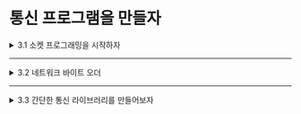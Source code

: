 # 통신 프로그램을 만들자

<details>
<summary>3.1 소켓 프로그래밍을 시작하자</summary>
<div markdown="1">       

### 소켓이란?
* **소켓(socket)**
  * TCP와 UDP를 간단하게 다루기 위한 통신 API
  * `IP 주소` 와 `포트 번호`를 한 조로 통신 상대를 지정하고 통신함
  * 통신 상대로는 네트워크로 연결된 단말이나 같은 단말 내의 애플리케이션을 지정할 수 있음
* 네트워크로 연결된 단말을 지정하여 통신하려면?
  * **어느 단말(IP)** 의 **어느 애플리케이션(포트 번호)** 과 통신할 것인지 미리 정해야 함
* 실제로 통신할 때는 물리 케이블을 이더넷 포트에 꽂아 단말끼리 접속함
* 소켓은 문자 그대로 애플리케이션에 **가상으로 존재하는 이더넷 포트임**
* 소켓으로 통신할 때는
  * 소켓이 지정한 포트에 `전용 이더넷 포트`를 만들고,
  * 통신 상대의 `가상 이더넷 포트`와 `가상 케이블`로 연결된 것 같은 상태로 통신함
  * 소켓을 이용하면 같은 단말에 있는 다른 애플리케이션과 통신할 수도 있음

### TCP 소켓 프로그래밍
* TCP로 접속하는 단말은 `접속을 기다리는 서버`와 `접속을 요청하는 클라이언트`로 나뉨

##### TCP 서버의 대기
* 소켓을 사용하려면 소켓을 생성해서 사용할 **포트 번호**를 할당하고, 클라이언트가 접속할 수 있도록 **대기**해야 함
* 소켓을 조작하는 Socket 클래스(소켓으로 TCP 통신을 하는 절차)
```C#
<TCP 서버에 접속: SocketSampleTCP.StartListener>
void StartListener(int port)
{
  //소켓을 생성한다.
  m_listener = new Socket(AddressFamily.InterNetwork,
    SocketType.Stream, ProtocolType.Tcp);                                  ------ (1)

  //사용할 포트 번호를 할당한다.
  m_listener.Bind(new IPEndPoint(IPAddress.Any, port));                    ------ (2)

  //대기를 시작한다.
  m_listener.Listen(1);                                                    ------ (3)

  m_state = State.AcceptClient;
}
```
* 먼저 기다릴 소켓을 생성 (1)
  * 변수 m_listener에 Socket 클래스의 인스턴스를 생성
  * m_listener는 대기 전용 소켓으로 `리스닝 소켓(listening socket)` 이라고 함
  * 서버는 클라이언트가 언제라도 접속을 요청할 수 있도록 리스닝 소켓을 미리 만들어 대기 상태로 해둠
  * 소켓의 종류는 `SocketType.Stream` , 프로토콜은 `ProtocolType.TCP` 로 지정하여 TCP 통신용 리스닝 소켓의 인스턴스를 생성함
* 생성한 리스닝 소켓 m_listener에 인수 port로 지정된 **포트 번호**를 할당 (2)
  * Bind 함수를 사용해서 연관 지을 `엔드 포인트(end point)` 를 지정함
  * 엔드 포인트는 보통 네트워크 단말을 가리키지만, 여기서는 **네트워크 주소**를 지정함
* Listen 함수를 호출하여 리스닝 소켓을 대기 상태로 만듦 (3)
* 이와 같은 과정을 마치면 리스닝 소켓은 클라이언트에게서 오는 접속 요청을 기다리는 상태가 됨
* 클라이언트의 접속 요청을 받아들이기 위한 스크립트
```C#
<클라이언트의 접속 요청을 접수: SocketSampleTCP.AcceptClient>
void AcceptClient()
{
  if(m_listener != null && m_listener.Poll(0, SelectMode.SelectRead))      ----- (4)
  {
    //클라이언트가 접속했다.
    m_Socket = m_listener.Accept();                                        ----- (5)
    m_isConnected = true;
  }
}
```
* 서버는 `Accept 함수`를 호출하여 클라이언트의 접속 요청을 받음
  * Accept 함수는 클라이언트가 접속을 요청할 때까지 **블로킹**함
  * `블로킹(blocking)` : 호출한 함수를 처리할 때까지 처리의 제어가 돌아오지 않는 것을 말함
  * 즉, Accept 함수를 호출하면 클라이언트와 접속할 때까지 이 함수 안에서 처리를 계속하고, 그동안 애플리케이션은 정지함
  * But, 온라인 게임은 블로킹되면 게임을 진행할 수 없기에 해결해야 함
* 이러한 문제를 해결하기 위해 `Poll 함수`로 클라이언트가 보내는 **데이터를 감시**해서 **데이터를 수신했을 때만 Accept 함수를 호출**하도록 함 (4)
* 클라이언트가 접속을 요청하면 Accept 함수는 요청한 클라이언트와 통신하기 위해 Socket 클래스의 인스턴스를 반환함 (5)
* 이후로는 새로 생성한 소켓 인스턴스를 사용해서 클라이언트와 통신함
  
##### TCP 클라이언트 접속
* 대기 중인 서버에 접속하는 단계
* 서버와 마찬가지로 클라이언트에서도 통신을 담당할 **소켓을 생성**
* 통신 상대가 될 단말의 `IP 주소`와 `포트 번호`를 지정해서 접속을 시도함
* 통신할 서버의 `리스닝 소켓`이 **대기 상태**라면 접속할 수 있음
* 소켓을 이용해서 서버에 접속하는 스크립트
```C#
<TCP 서버로 접속 : SocketSampleTCP.ClientProcess(접속 부분만 발췌)>
void ClientProcess()
{
  //서버에 접속
  m_socket = new Socket(AddressFamily.InterNetwork,
    SocketType.Stream, ProtocolType.Tcp);                                ----- (1)
  m_socket.NoDelay = true;                                               ----- (2)
  m_socket.SendBufferSize = 0; //즉시 보내기 위해 0으로 설정
  m_socket.Connect(m_address, m_port);                                   ----- (3)
}
```
* 소켓을 생성하여 서버에 접속
  * Socket 클래스 변수 m_socket에 Socket 클래스의 인스턴스를 생성 (1)
* 생성한 소켓은 **작은 패킷을 버퍼링하지 않도록** Socket.NoDelay 속성을 true로 하고, Socket.SendBufferSize 속성을 0으로 설정함 (2)
* m_socket에 접속할 서버의 `IP 주소`와 `포트 번호`를 지정해서 접속을 요청함 (3)
  * 접속을 요청할 때는 Socket 클래스의 `Connect 함수`를 사용함
  * Connect 함수는 블로킹 함수라서 접속을 완료할 때까지 다른 처리를 실행할 수 없음
  * Socket.Blocking 속성을 false로 지정하면 Connect 함수를 블로킹하지 않지만, 접속이 완료될 때까지 기다리지 않으므로 통신 상대의 접속이 완려되었는지 애플리케이션에서 감시해야 함

##### 데이터 송수신
* 서버와 클라이언트가 연결된 뒤,
  * 서버는 Accept 함수로 가져온 Socket 클래스의 인스턴스를 사용하고,
  * 클라이언트는 Connect 함수로 접속한 인스턴스를 사용해서 통신함
  * 이후 소켓의 `Send 함수`와 `Receive 함수`로 데이터를 송수신함
    * **Send 함수**로 내보낸 데이터는 수신 단말의 버퍼에 저장됨
    * 버퍼에 저장된 데이터는 **Receive 함수**를 호출하여 가져올 수 있음
* 데이터 송수신 프로그램의 핵심 코드 2가지
```C#
<TCP 송신 : SocketSampleTCP.ClientProcess(송신 부분만 발췌)>
void ClientProcess()
{
  //메시지 송신
  byte[] buffer = 
    System.Text.Encoding.UTF8.GetBytes("Hello, this is client.");
  m_scoket.Send(buffer, buffer.Length, SocketFlags.None);
}
```
```C#
<TCP 수신 : SocketSampleTCP.ServerCommunication>
void ServerCommunication()
{
  byte[] buffer = new byte[1400];
  int recvSize = m_socket.Receive(buffer, buffer.Length, SocketFlags.None);
  if(recvSize > 0)
  {
    string message = System.Text.Encoding.UTF8.GetString(buffer);
    Debug.Log(message);
    m_state = State.StopListener;
  }
}
```
* 송수신 사이에 오가는 건 바이트, 받을 땐 원하는 타입으로 바꿀 수 있음
* 애플리케이션이 Receive 함수를 호출할 때까지 데이터는 시스템의 버퍼에 계속 저장됨
  * So, Receive 함수를 호출하지 않은 채 내버려 두면 수신 버퍼의 공간이 없어져 더는 수신할 수가 없음
  * 애플리케이션에서 적절히 Receive 함수를 호출하여 수신 버퍼를 비워줘야 함

##### 통신 상대와 접속 종료
* 통신을 종료할 때는 `Shutdown 함수`로 패킷 송수신을 차단한 다음, `Close 함수`로 접속을 끊음
```C#
<TCP 접속 종료 : SocketSampleTCP.ClientProcess(접속 종료 부분만 발췌)>
void ClientPorcess()
{
  //접속 종료
  m_socket.Shutdown(SocketShutdown.Both);
  m_socket.Close();

  Debug.Log("End client communication.");
}
```
* 서로 송신한 데이터를 모두 받은 뒤 통신을 종료시킬 떄는 `Shutdown 함수`로 송신만 종료시키고,
* 수신이 종료된 뒤에 `Close 함수`를 호출함
* 서버의 대기 상태를 종료할 때는 Close 함수를 호출하여 리스닝 소켓을 닫음
```C#
<TCP 대기 상태 종료 : SocketSampleTCP.StopListener>
void StopListener()
{
  //대기 상태를 종료한다.
  if(m_listener != null)
  {
    m_listener.Close();
    m_listener = null;
  }

  m_state = State.EndCommunication; //내 현제 서버 상태 체크 위함

  Debug.Log("End server communication.");
}
```

### UDP 소켓 프로그래밍
* UDP는 접속하지 않고도 통신할 수 있음
* TCP와 달리 `서버와 클라이언트의 구별`도 없고, 이 때문에 `서버가 대기할 필요`도 없음
* 소켓을 생성해서 사용할 `포트 번호를 저장`하는 것만으로 통신할 수 있는 상태가 됨
* UDP 포트 번호를 할당해서 통신할 수 있는 상태가 되기까지의 스크립트
```C#
<UDP 송수신 : SocketSampleUDP.SendMessage>
void SendMessage()
{
  //서버에 접속
  m_socket = new Socket(AddressFamily.InterNetwork,
    SocketType.Dgram, ProtocolType.Udp);

  //메시지 송신
  byte[] buffer = 
    System.Text.Encoding.UTF8.GetBytes("Hello, this is client.");
  IPEndPoint endpoint = new IPEndPoint(IPAddress.Parse(m_address), m_port);
  m_socket.SendTo(buffer, buffet.Length, SocketFlags.None, endpoint); //endpoint-주소입력
}
```
* UDP로 송수신할 때는 `SendTo 함수` , `ReceiveFrom 함수`를 사용함
  * 접속 절차가 없으므로 보낼 곳의 `IP 주소`와 `포트 번호`를 지정해서 메시지를 보내면 됨
  * `SendTo 함수`로 송신할 때마다 `IP 주소`와 `포트 번호`를 지정하므로 소켓 하나로 여러 곳에 데이터를 보낼 수 있음
  * 수신할 때는 어느 단말에서 보낸 데이터인지 구별하기 위해 `ReceiveFrom 함수`를 호출할 때마다 `IP 주소`와 `포트 번호`를 가져와서 보낸 곳을 식별함
* 이후, `Close 함수`를 호출하여 통신을 종료함, 호출한 다음 생성한 소켓을 닫으면 통신이 완료됨
* UDP는 `비연결형(connectionless)` 으로 송수신할 수 있지만, `Connect 함수`를 사용하여 커넥션을 확립할 수도 있음
  * 이때는 접속한 소켓하고만 송수신할 수 있지만, `Send 함수`와 `Receive 함수`를 사용할 수 있으며,
  * 어느 단말에서 온 데이터인지 애플리케이션에서 식별할 필요가 없음

</div>
</details>

___

<details>
<summary>3.2 네트워크 바이트 오더</summary>
<div markdown="1">       

### 네트워크 바이트 오더(byte order)란?
* 2바이트 이상의 데이터를 메모리에 배치하는 방식
  * **빅 엔디언(big endian)** : 상위 바이트부터 차례로 배치하는 방식
  * **리틀 엔디언(little endian)** : 하위 바이트부터 차례로 배치하는 방식
    
### 네트워크 바이트 오더를 고려한 데이터 송수신
* 엔디언은 프로세서에 따라 달라짐
  * 같은 엔디언을 사용하는 프로세서끼리 데이터를 송수신할 때는 문제가 없으나.
  * 송신 측과 수신 측이 다른 프로세서를 사용할 때는 송신한 데이터와 수신한 데이터의 값이 달라짐
  * So, 다른 프로세서 간 데이터를 송수신할 때는 바이트 오더를 일치시켜야 보내는 쪽과 받는 쪽 각각의 엔디언으로 데이터를 바르게 다룰 수 있음
* 송신할 데이더가 빅 엔디언 배열로 되어 있다면, `네트워크 바이트 오더`로 변환해서 송신함
* 수신한 데이터는 `네트워크 바이트 오더`로 되어 있으므로 처리할 프로세서에 맞는 바이트 오더로 변환
* 처리할 프로세서의 바이트 오더를 `호스트 바이트 오더`라고 함
* C#에는 IPAddress 클래스에 short형, int형, long형의 바이트 오더를 변환하는 편리한 메서드가 존재
  * **HostToNetworkOrder 함수** : 단말에서 데이터를 송신할 때 네트워크 바이트 오더로 변환
  * **NetworkToHostOrder 함수** : 수신한 데이터를 수신한 단말의 엔디언으로 변환
  * 호스트 바이트 오더 → 네트워크 바이트 오더
    * short형 : int16 HostToNetworkOrder(Int16 val);
    * int형 : int32 HostToNetworkOrder(Int32 val);
    * long형 : int64 HostToNetworkOrder(Int 64 val);
  * 네트워크 바이트 오더 → 호스트 바이트 오더
    * short형 : int16 NetworkToHostOrder(Int16 val);
    * int형 : int32 NetworkToHostOrder(Int32 val);
    * long형 : int64 NetworkToHostOrder(Int64 val);
</div>
</details>

___

<details>
<summary>3.3 간단한 통신 라이브러리를 만들어보자</summary>
<div markdown="1">       

### 왜 라이브러리를 만드는가?
* 통신의 기본은 접속, 송신, 수신, 접속 종료임
  * 이를 실행하려면 Socket 클래스의 인스턴스를 참조해야 하므로 송수신이 이루어지는 곳마다 Socket 클래스의 인스턴스를 참조하는 코드를 작성해야 함
  * But, 게임 프로그램에는 다른 단말과 통신하는 기능만 있으면 될 뿐, Socket 클래스의 인스턴스까지 직접 다룰 필요는 없음
  * 매번 같은 코드를 작성할 바에는 `통신 라이브러리`로 만들어 두고 재활용하는 편이 좋음
  * 라이브러리를 만들어두면 **번거로운 작업이 줄어들고, 버그가 들어갈 여지도 줄어듦**
* So, 이번 절에서는 게임 프로그램에서 Socket 클래스의 인스턴스를 숨기고 통신의 기본적인 처리를 제공하는 라이브러리를 만들 예정
  * Socket 클래스의 래퍼를 작성하는 것부터 시작
    * 래퍼란? 래핑, 즉 클래스 안에 싸서 묶는다는 뜻
      
### API(Application Programming Interface)를 검토하자
* 통신 라이브러리가 처리하는 것
* $\color{#f00}{\textsf{대기 시작, 대기 종료}}$
  * 대기하는 `Bind 함수`, `Listen 함수(TCP만)` 에는 각각 **엔드 포인트**, **최대 접속수**가 필요함
  * `엔드 포인트` : **IP 주소**와 **포트 번호**가 필요함
  * 이 라이브러리에서는 Bind 함수에서 할당할 IP 주소로 `IPAddress.Any`를 사용하므로 게임 애플리케이션에서는 `포트 번호`와 접속할 수 있는 `클라이언트 수`를 지정함
  * 시작할 때 할당한 소켓을 **Close**하면 대기를 종료함
  * 대기 시작, 대기 종료 인터페이스
```C#
//대기 시작
public bool StartServer(int port, int connectionNum);
//대기 종료
public bool StopServer();
```

* $\color{#f00}{\textsf{접속, 접속 종료}}$
  * Socket 클래스에서 `Connect 함수`로 접속
  * `Connect 함수` : 리모트 단말(통신 상대의 단말)의 **엔드 포인트(IP 주소, 포트 번호)** 가 필요
    * 접속 시 IP 주소와 포트 번호를 인수로 가짐
  * `Shutdown 함수(TCP만)` , `Close 함수`로 접속을 종료
  * 접속, 접속 종료 인터페이스
```C#
//접속
public bool Connect(string address, int port);
//접속 종료
public bool Disconnect();
```

* $\color{#f00}{\textsf{송신, 수신}}$
  * TCP 통신으로 송수신할 때는 `Send 함수`와 `Receive 함수`를 사용
  * UDP 통신일 경우에는 `SendTo 함수`와 `ReceiveFrom 함수`를 사용
  * 송신, 수신 인터페이스
```C#
//데이터 송신
public int Send(byte[] data, int size);
//데이터 수신
public int Receive(ref byte[] buffer, int size);
```
* 위와 같은 처리를 하는 함수인 Socket 클래스의 인스턴스를 외부에서 참조할 수 없는 형태로 작성!

### 이벤트 처리
* 게임 프로그램에서 Socket 클래스를 직접 다룬다면 상대의 접속이나 통신 중에 발생한 오류 이벤트를 게임 프로그램에서 검출해서 대처함
* But, Socket 클래스를 숨겨 **라이브러리**로 만들면 게임 프로그램은 Socket 클래스를 참조할 수 없으므로 접속 및 오류를 검출할 수 없음
* So, 라이브러리가 이벤트를 검출해서 게임 프로그램에 알려줘야 함
 * `델리게이트`를 사용하여 접속, 접속 종료, 오류 발생 이벤트를 게임 프로그램에 알려줌
* C#의 `델리게이트(delegate)` 는 함수의 시그니처를 정의하는 형태
 * 함숫값의 형과 인수의 파라미터가 일치하는 함수를 등록하고,
 * 등록한 함수에 파라미터를 전달하여 호출
 * C++의 함수 포인터나 콜백 함수의 기능과 같음
* 게임 프로그램은 **오류 발생 시 호출할 함수**를 `통신 라이브러리`에 등록
* 접속 및 오류 발생 시 통신 라이브러리가 등록된 함수에 알리고, 게임 프로그램은 알림 내용에 따라 대응
* Socket 클래스를 참조해서 검출하는 이벤트(발생하는 이벤트)
 * **접속, 접속 종료, 송신 오류, 수신 오류**
* 이벤트 종류 정의 스크립트
```C#
//이벤트 정의
public enum NetEventType
{
  Connect = 0,  //접속 이벤트
  Disconnect,   //접속 종료 이벤트
  SendError,    //송신 오류
  ReceiveError, //수신 오류
}

//이벤트 결과
public enum NetEventResult
{
  Failure = -1,  //실패
  Success = 0,   //성공
}

//알림 이벤트의 상태
public class NetEventState
{
  public NetEventType type;      //이벤트 타입
  public NetEventResult result;  //이벤트 결과
}
```
* 델리게이트를 정의하여 이 정보를 게임 애플리케이션에 알림
```C#
public delegate void 	EventHandler(NetEventState state);

private EventHandler	m_handler;
```
* 게임 애플리케이션에 델리게이트를 등록하여 이벤트가 발생할 때 호출하는 구조
 * `RegisterEventHandler 함수`와 `UnregisterEventHandler 함수`로 게임 애플리케이션에서 호출할 이벤트 함수를 델리게이트의 **변수 m_handler**에 등록 및 삭제할 수 있음
* 이벤트가 발생했을 때 이벤트 함수를 호출하는 방법(이벤트 알림 호출)
```C#
void AcceptClient()
{
  if(m_listener != null && m_listener.Poll(0, SelectMode.SelectRead))
  {
    //클라이언트가 접속했다.
    m_socket = m_listener.Accept();
    m_isConnected = true;
    //이벤트를 알린다.
    if(m_handler != null)
    {
      NetEventState state = new NetEventState();
      state.type = NetEventType.Connect;
      state.result = NetEventResult.Success;
        m_handler(state);  //EventCallback 함수 연결
    }
  }
}
```
* Accept 함수로부터 처리가 되돌아오면 클라이언트와 통신하는 새로운 Socket 클래스의 인스턴스를 받을 수 있음
* Accept 함수에서 인스턴스를 가져왔다면 클라이언트가 접속했다는 뜻 → 접속 이벤트를 발생시킴
* 이때 접속 이벤트를 나타내는 `NetEventType.Connect`를 델리게이트에 건네줌으로써 애플리케이션에 접속 이벤트를 알릴 수 있음

### 스레드를 사용해보자
<details>
<summary>스레드란?</summary>
<div markdown="1">       

* 컴퓨터 프로그램 수행 시 프로세스 내부에 존재하는 수행 경로, 즉 일련의 실행 코드
* 프로세스는 단순한 껍데기일 뿐, 실제 작업은 스레드가 담당함
* 프로세스 생성 시 하나의 주 스레드가 생성되어 대부분의 작업을 처리하고, 주 스레드가 종료되면 프로세스도 종료됨
* `멀티태스킹` : 하나의 운영 체계에서 여러 개의 프로세스가 동시에 실행되는 환경
* `멀티스레딩` : 하나의 프로세스 내에서 다수의 스레드가 동시에 수행되는 것
* 스레드 사용이 필요한 이유?
 * 게임 애플리케이션의 일부로 통신을 처리하면 게임 자체를 처리하는 데 부하가 걸림
 * So, 통신을 하다가 정작 중요한 게임이 버벅거릴 가능성이 있기 때문
 * 또한, 통신 쪽도 부하가 높아지면 수신 버퍼가 넘쳐 패킷이 유실되기 때문임
* 통신과 게임을 별도의 스레드(thread)로 실행하면 게임 쪽 스레드(메인 스레드)에 영향을 주지 않고 통신할 수 있음
 * 요즘 CPU는 멀티코어(CPU 2개)로 되어 있어 메인 스레드와 통신을 서로 다른 코어에서 실행한다면 게임에 대한 부하를 더욱 가볍게 할 수 있음
 * 통신 측도 수신 버퍼의 데이터를 게임의 버퍼로 수시로 옮길 수 있으므로 수신 버퍼가 넘치지 않고 데이터를 계속 수신할 수 있음
* `메인 스레드`와 `통신 스레드`는 데이터를 주고받는 `버퍼`를 공유할 뿐
 * 이 버퍼에 접근할 때만 주의하면 메인 스레드는 통신 스레드에서 이루어지는 데이터 송수신 타이밍에 신경 쓰지 않고 게임을 처리할 수 있음
</div>
</details>

<details>
<summary>패킷 큐(Packet Queue)</summary>
<div markdown="1">       

</div>
</details>

<details>
<summary>통신 스레드</summary>
<div markdown="1">       

</div>
</details>
### 실제 라이브러리 작성
</div>
</details>
